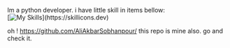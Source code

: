 Im a python developer. i have little skill in items bellow: <br>
[![My Skills](https://skillicons.dev/icons?i=python,django,docker,git,fastapi,postgres,postman,js,html,css,)](https://skillicons.dev)



oh ! https://github.com/AliAkbarSobhanpour/ this repo is mine also. go and check it.
